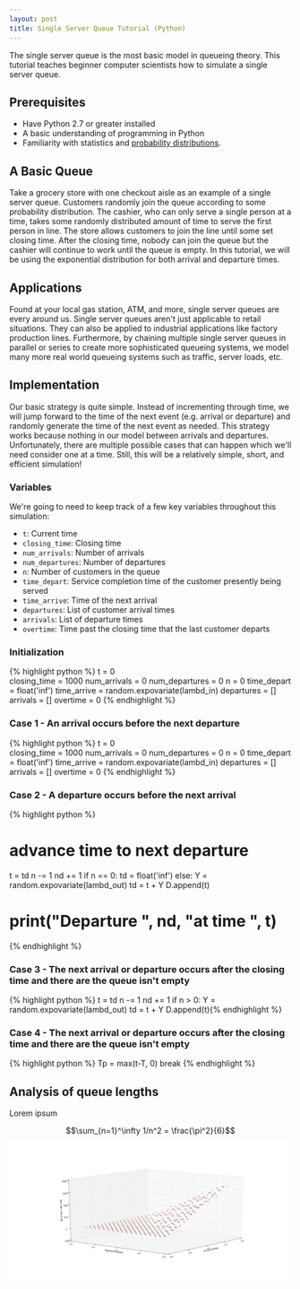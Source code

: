 ```yaml
---
layout: post
title: Single Server Queue Tutorial (Python)
---
```


The single server queue is the most basic model in queueing theory. This tutorial teaches beginner computer scientists how to simulate a single server queue.

## Prerequisites
* Have Python 2.7 or greater installed
* A basic understanding of programming in Python
* Familiarity with statistics and [probability distributions](https://en.wikipedia.org/wiki/Probability_distribution).

## A Basic Queue
Take a grocery store with one checkout aisle as an example of a single server queue. Customers randomly join the queue according to some probability distribution. The cashier, who can only serve a single person at a time, takes some randomly distributed amount of time to serve the first person in line. The store allows customers to join the line until some set closing time. After the closing time, nobody can join the queue but the cashier will continue to work until the queue is empty. In this tutorial, we will be using the exponential distribution for both arrival and departure times.

## Applications
Found at your local gas station, ATM, and more, single server queues are every around us. Single server queues aren't just applicable to retail situations. They can also be applied to industrial applications like factory production lines. Furthermore, by chaining multiple single server queues in parallel or series to create more sophisticated queueing systems, we model many more real world queueing systems such as traffic, server loads, etc. 

## Implementation
Our basic strategy is quite simple. Instead of incrementing through time, we will jump forward to the time of the next event (e.g. arrival or departure) and randomly generate the time of the next event as needed. This strategy works because nothing in our model between arrivals and departures. Unfortunately, there are multiple possible cases that can happen which we'll need consider one at a time. Still, this will be a relatively simple, short, and efficient simulation! 

### Variables
We're going to need to keep track of a few key variables throughout this simulation:

* `t`: Current time
* `closing_time`: Closing time
* `num_arrivals`: Number of arrivals
* `num_departures`: Number of departures
* `n`: Number of customers in the queue
* `time_depart`: Service completion time of the customer presently being served
* `time_arrive`: Time of the next arrival
* `departures`: List of customer arrival times
* `arrivals`: List of departure times
* `overtime`: Time past the closing time that the last customer departs

### Initialization

{% highlight python %}
t = 0             
closing_time = 1000
num_arrivals = 0
num_departures = 0
n = 0
time_depart = float('inf')
time_arrive = random.expovariate(lambd_in)
departures = []
arrivals = []
overtime = 0
{% endhighlight %}

### Case 1 - An arrival occurs before the next departure

{% highlight python %}
t = 0             
closing_time = 1000
num_arrivals = 0
num_departures = 0
n = 0
time_depart = float('inf')
time_arrive = random.expovariate(lambd_in)
departures = []
arrivals = []
overtime = 0
{% endhighlight %}
### Case 2 - A departure occurs before the next arrival

{% highlight python %}
# advance time to next departure
t = td
n -= 1
nd += 1
if n == 0:
	td = float('inf')
else:
	Y = random.expovariate(lambd_out)
	td = t + Y
D.append(t)
# print("Departure ", nd, "at time ", t)
{% endhighlight %}

### Case 3 - The next arrival or departure occurs after the closing time and there are the queue isn't empty

{% highlight python %}
t = td
n -= 1
nd += 1
if n > 0:
	Y = random.expovariate(lambd_out)
	td = t + Y
D.append(t){% endhighlight %}

### Case 4 - The next arrival or departure occurs after the closing time and there are the queue isn't empty

{% highlight python %}
Tp = max(t-T, 0)
break
{% endhighlight %}

## Analysis of queue lengths
Lorem ipsum

$$\sum_{n=1}^\infty 1/n^2 = \frac{\pi^2}{6}$$
[![placeholder](/images/ssqueue_scatter.png "Scatter Plot")](/images/ssqueue_scatter.png)
